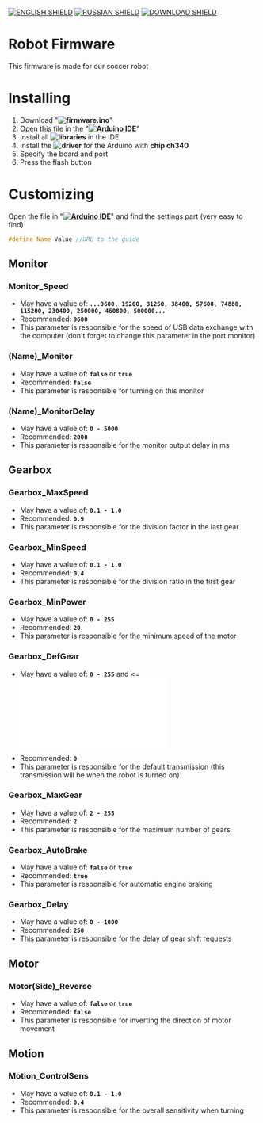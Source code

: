 [![ENGLISH SHIELD](https://img.shields.io/badge/-English-08f?style=flat-square)]()
[![RUSSIAN SHIELD](https://img.shields.io/badge/-Русский-444?style=flat-square)](RU_README.md)
[![DOWNLOAD SHIELD](https://img.shields.io/badge/-Download-F00?style=flat-square)](https://github.com/UBER-BLACK/SoccerRobotsPro/raw/main/src/software/firmware/firmware.ino)
# Robot Firmware
This firmware is made for our soccer robot

# Installing

1. Download "**![firmware.ino](https://github.com/UBER-BLACK/SoccerRobotsPro/raw/main/src/software/firmware/firmware.ino)**"
1. Open this file in the "**[![Arduino IDE]()](https://www.arduino.cc/en/software)**"
1. Install all **![libraries](https://github.com/UBER-BLACK/SoccerRobotsPro/tree/main/src/software/libraries)** in the IDE
1. Install the **![driver](https://github.com/UBER-BLACK/SoccerRobotsPro/tree/main/src/software/driver)** for the Arduino with **chip ch340**
1. Specify the board and port
1. Press the flash button

# Customizing

Open the file in "**[![Arduino IDE]()](https://www.arduino.cc/en/software)**" and find the settings part (very easy to find)
```C++
#define Name Value //URL to the guide
```

## Monitor

### Monitor_Speed

  - May have a value of: **``...9600, 19200, 31250, 38400, 57600, 74880, 115200, 230400, 250000, 460800, 500000...``**
  - Recommended: **``9600``**
  - This parameter is responsible for the speed of USB data exchange with the computer (don't forget to change this parameter in the port monitor)

### (Name)_Monitor

  - May have a value of: **``false``** or **``true``**
  - Recommended: **``false``**
  - This parameter is responsible for turning on this monitor

### (Name)_MonitorDelay

  - May have a value of: **``0 - 5000``**
  - Recommended: **``2000``**
  - This parameter is responsible for the monitor output delay in ms

## Gearbox

### Gearbox_MaxSpeed

  - May have a value of: **``0.1 - 1.0``**
  - Recommended: **``0.9``**
  - This parameter is responsible for the division factor in the last gear

### Gearbox_MinSpeed

  - May have a value of: **``0.1 - 1.0``**
  - Recommended: **``0.4``**
  - This parameter is responsible for the division ratio in the first gear

### Gearbox_MinPower

  - May have a value of: **``0 - 255``**
  - Recommended: **``20``**
  - This parameter is responsible for the minimum speed of the motor

### Gearbox_DefGear

  - May have a value of: **``0 - 255``** and <= **![Gearbox_MaxGear](README.md#Gearbox_MaxGear)**
  - Recommended: **``0``**
  - This parameter is responsible for the default transmission (this transmission will be when the robot is turned on)

### Gearbox_MaxGear

  - May have a value of: **``2 - 255``**
  - Recommended: **``2``**
  - This parameter is responsible for the maximum number of gears

### Gearbox_AutoBrake

  - May have a value of: **``false``** or **``true``**
  - Recommended: **``true``**
  - This parameter is responsible for automatic engine braking

### Gearbox_Delay

  - May have a value of: **``0 - 1000``**
  - Recommended: **``250``**
  - This parameter is responsible for the delay of gear shift requests

## Motor

### Motor(Side)_Reverse

  - May have a value of: **``false``** or **``true``**
  - Recommended: **``false``**
  - This parameter is responsible for inverting the direction of motor movement

## Motion

### Motion_ControlSens

  - May have a value of: **``0.1 - 1.0``**
  - Recommended: **``0.4``**
  - This parameter is responsible for the overall sensitivity when turning
